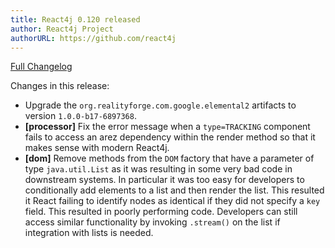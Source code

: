 ```yaml
---
title: React4j 0.120 released
author: React4j Project
authorURL: https://github.com/react4j
---
```


[Full Changelog](https://github.com/react4j/react4j/compare/v0.119...v0.120)

Changes in this release:

* Upgrade the `org.realityforge.com.google.elemental2` artifacts to version `1.0.0-b17-6897368`.
* **\[processor\]** Fix the error message when a `type=TRACKING` component fails to access an arez
  dependency within the render method so that it makes sense with modern React4j.
* **\[dom\]** Remove methods from the `DOM` factory that have a parameter of type `java.util.List`
  as it was resulting in some very bad code in downstream systems. In particular it was too easy
  for developers to conditionally add elements to a list and then render the list. This resulted
  it React failing to identify nodes as identical if they did not specify a `key` field. This
  resulted in poorly performing code. Developers can still access similar functionality by invoking
  `.stream()` on the list if integration with lists is needed.
